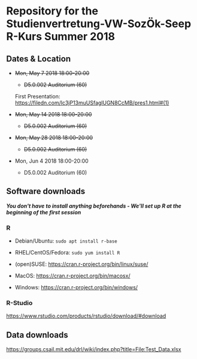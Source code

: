 # Repository for the Studienvertretung-VW-SozÖk-Seep R-Kurs Summer 2018

## Dates & Location

- ~~Mon, May 7  2018	18:00-20:00~~
   + ~~D5.0.002 Auditorium (60)~~
   
   First Presentation: https://filedn.com/lc3jP13muUSfaglUGN8CcMB/pres1.html#(1)
   
- ~~Mon, May 14 2018	18:00-20:00~~	
   + ~~D5.0.002 Auditorium (60)~~
   
- ~~Mon, May 28 2018	18:00-20:00~~	
   + ~~D5.0.002 Auditorium (60)~~
   
- Mon, Jun 4  2018	18:00-20:00	
   + D5.0.002 Auditorium (60)

## Software downloads

***You don't have to install anything beforehands - We'll set up R at the beginning of the first session***

### R

- Debian/Ubuntu: `sudo apt install r-base`

- RHEL/CentOS/Fedora: `sudo yum install R`

- (open)SUSE: https://cran.r-project.org/bin/linux/suse/

- MacOS: https://cran.r-project.org/bin/macosx/

- Windows: https://cran.r-project.org/bin/windows/

### R-Studio

https://www.rstudio.com/products/rstudio/download/#download

## Data downloads

https://groups.csail.mit.edu/drl/wiki/index.php?title=File:Test_Data.xlsx
